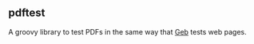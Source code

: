 pdftest
-------

A groovy library to test PDFs in the same way that [Geb](http://www.gebish.org/)
tests web pages.